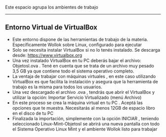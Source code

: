 Este espacio agrupa los ambientes de trabajo

-----------------------------------------------
Entorno Virtual de VirtualBox
-----------------------------------------------
- Este entorno dispone de las herramientas de trabajo de la materia. Específicamente Wollok sobre Linux, configurado para ejecutar
- Solo se necesita instalar VirtualBox si no lo tenés instalado. Se descarga desde: https://www.virtualbox.org
- Una vez instalado VirtualBox en tu PC deberás bajar el archivo: ObjetosI.ova . Tené en cuenta que se trata de un archivo muy pesado 3,5 GB ya que contiene todo el sistema operativo completo.
- La ventaja de trabajar con máquinas virtuales , en este caso utilizando VirtualBox es que facilita la instalación y asegura que la herramienta de trabajo es la misma para todos los usuarios.
- Una vez descargado el archivo .ova , tendrás que abrir el VirtualBox y utilizar la opción: Importar Servicio Virtualizado (menú Archivo)
- En este proceso se crea la máquina virtual en tu PC . Aceptá las opciones que te muestra. Necesitarás al menos 12GB de espacio libro en el disco de tu PC
- Finalizada la importación, simplemente con la opción INICIAR , teniendo seleccionado Linux-Mint-ObjetosI se abrirá una nueva pantalla con todo el Sistema Operativo Linux Mint y el ambiente Wollok listo para trabajar


